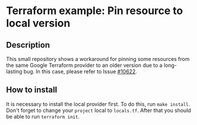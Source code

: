 # Terraform example: Pin resource to local version

## Description

This small repository shows a workaround for pinning some resources from the same Google Terraform provider to an older version due to a long-lasting bug.
In this case, please refer to Issue [#10622](https://github.com/hashicorp/terraform-provider-google/issues/10622).

## How to install

It is necessary to install the local provider first. To do this, run `make install`. Don't forget to change your `project` local to `locals.tf`.
After that you should be able to run `terraform init`.
